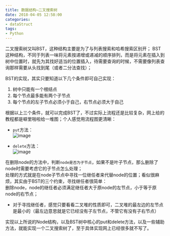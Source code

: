 ```yaml
---
title: 数据结构—二叉搜索树
date: 2018-04-05 12:58:00
categories:
- dataStruct
tags:
- Python
---  
```


二叉搜索树又叫BST，这种结构主要是为了与列表搜索和哈希搜索区别开；
BST这种结构，不同于列表一味将元素按递增或递减的顺序排列，而是将元素在插入到树中位置时，就先为其找好适当的位置插入，待需要查询的时候，不需要像列表查询那样需要从头找到尾（或者二分法查找）；  

BST的实现，其实只要知道以下几个条件即可自己实现：  
1. 树中只能有一个根结点  
2. 每个节点最多能有两个子节点  
3. 每个节点的左子节点必须小于自己，右节点必须大于自己  

根据以上三个条件，就可以完成BST了，不过实际上流程还是比较复杂，网上给的教程都是噼里啪啦给一堆图；个人感觉用流程图更清晰：  
- `put`方法：  
![image](http://wx4.sinaimg.cn/mw690/0060lm7Tly1fq1m5uam24j319s112wk0.jpg
)  

- `delete`方法：  
![image](http://wx2.sinaimg.cn/mw690/0060lm7Tly1fq1oxjlk1zj30my11nwhs.jpg)

在删除node的方法中，判断`node是否为子节点`，如果不是叶子节点，那么删除了node时需要考虑它的子节点怎么处理；  
处理的方式就是在node子节点中寻找一位继任者来代替node的位置；看似很麻烦，其实由于BST的三个约束，寻找继任者很简单：  
删除node，node的继任者必须满足继任者大于原node的左节点，小于等于原node的右节点；  
- 对于寻找继任者，感觉只要看看二叉堆的性质即可，二叉堆的最左边的左节点是最小的（最左边意思就是它已经没有子左节点，不管它有没有子右节点）

实现以上所说的Node结构，以及BST树中核心的put和delete方法，以及一些辅助方法，就能实现一个二叉搜索树了，至于具体实现网上已经很多就不写了。
